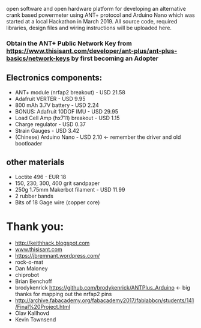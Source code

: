open software and open hardware platform for developing an alternative crank based powermeter using ANT+ protocol and Arduino Nano which was started at a local Hackathon in March 2019. All source code, required libraries, design files and wiring instructions will be uploaded here.
### Obtain the ANT+ Public Network Key from https://www.thisisant.com/developer/ant-plus/ant-plus-basics/network-keys by first becoming an Adopter

## Electronics components:
- ANT+ module (nrfap2 breakout) - USD 21.58
- Adafruit VERTER - USD 9.95
- 800 mAh 3.7V battery - USD 2.24
- BONUS: Adafruit 10DOF IMU - USD 29.95
- Load Cell Amp (hx711) breakout - USD 1.15
- Charge regulator - USD 0.37
- Strain Gauges - USD 3.42
- (Chinese) Arduino Nano - USD 2.10 <- remember the driver and old bootloader

## other materials
- Loctite 496 - EUR 18
- 150, 230, 300, 400 grit sandpaper
- 250g 1.75mm Makerbot filament - USD 11.99
- 2 rubber bands
- Bits of 18 Gage wire (copper core)

# Thank you:
- http://keithhack.blogspot.com
- www.thisisant.com
- https://jbremnant.wordpress.com/
- rock-o-mat
- Dan Maloney
- chiprobot
- Brian Benchoff
- brodykenrick https://github.com/brodykenrick/ANTPlus_Arduino <- big thanks for mapping out the nrfap2 pins
- http://archive.fabacademy.org/fabacademy2017/fablabbcn/students/141/Final%20Project.html
- Olav Kallhovd
- Kevin Townsend
